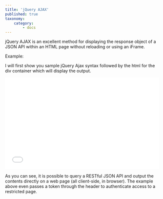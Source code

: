```yaml
---
title: 'jQuery AJAX'
published: true
taxonomy:
    category:
        - docs
---
```


jQuery AJAX is an excellent method for displaying the response object of a JSON API within an HTML page without reloading or using an iFrame.

Example:

I will first show you sample jQuery Ajax syntax followed by the html for the div container which will display the output.

<iframe width="100%" height="300" src="//jsfiddle.net/annatech/18255qtb/embedded/" allowfullscreen="allowfullscreen" frameborder="0"></iframe>

As you can see, it is possible to query a RESTful JSON API and output the contents directly on a web page (all client-side, in browser). The example above even passes a token through the header to authenticate access to a restricted page.